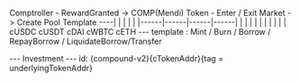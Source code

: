 Comptroller - RewardGranted -> COMP(Mendi) Token
            - Enter / Exit Market -> Create Pool Template
----|
    |
    |
    |
    |
    |------|------|------|------|
    |      |      |      |      |
    |      |      |      |      |
  cUSDC  cUSDT  cDAI   cWBTC  cETH --- template : Mint / Burn / Borrow / RepayBorrow / LiquidateBorrow/Transfer

--- Investment ---
id: {compound-v2}{cTokenAddr}{tag = underlyingTokenAddr}
